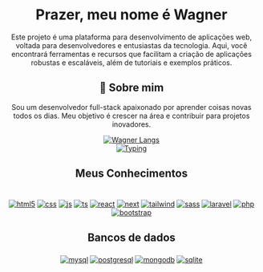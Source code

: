 <div align="center">

# Prazer, meu nome é Wagner 

Este projeto é uma plataforma para desenvolvimento de aplicações web, voltada para desenvolvedores e entusiastas da tecnologia. Aqui, você encontrará ferramentas e recursos que facilitam a criação de aplicações robustas e escaláveis, além de tutoriais e exemplos práticos.

## 🚀 Sobre mim
Sou um desenvolvedor full-stack apaixonado por aprender coisas novas todos os dias. Meu objetivo é crescer na área e contribuir para projetos inovadores.

<div>
  <a href="https://github.com/anuraghazra/github-readme-stats">
    <img src="https://github-readme-stats.vercel.app/api/top-langs/?username=wagner333&layout=pie" alt="Wagner Langs" />
  </a>
</div>

<div>
  <a href="https://github.com/anuraghazra/github-readme-stats">
    <img src="https://readme-typing-svg.herokuapp.com/?size=25&duration=4200&color=1BC53B&height=50&lines=echo+%22Ol%C3%A1%2C+mundo!%22&center=true" alt="Typing" style="max-width: 100%;">
  </a>
</div>

## Meus Conhecimentos
<div dir="auto"><br>
   <a href="https://img.shields.io/badge/HTML-E54B25?style=for-the-badge&logo=html5&logoColor=white"><img align="middle" alt="html5" src="https://img.shields.io/badge/HTML-E54B25?style=for-the-badge&logo=html5&logoColor=white" style="max-width: 100%;"></a>
   <a href="https://img.shields.io/badge/CSS3-1572B6?style=for-the-badge&logo=css3&logoColor=white"><img align="middle" alt="css" src="https://img.shields.io/badge/CSS3-1572B6?style=for-the-badge&logo=css3&logoColor=white" style="max-width: 100%;"></a>
   <a href="https://img.shields.io/badge/JavaScript-F7DF1E?style=for-the-badge&logo=javascript&logoColor=black"><img align="middle" alt="js" src="https://img.shields.io/badge/JavaScript-F7DF1E?style=for-the-badge&logo=javascript&logoColor=black" style="max-width: 100%;"></a>
   <a href="https://img.shields.io/badge/TypeScript-007ACC?style=for-the-badge&logo=typescript&logoColor=white"><img align="middle" alt="ts" src="https://img.shields.io/badge/TypeScript-007ACC?style=for-the-badge&logo=typescript&logoColor=white" style="max-width: 100%;"></a>
   <a href="https://img.shields.io/badge/React-20232A?style=for-the-badge&logo=react&logoColor=61DAFB"><img align="middle" alt="react" src="https://img.shields.io/badge/React-20232A?style=for-the-badge&logo=react&logoColor=61DAFB" style="max-width: 100%;"></a>
   <a href="https://img.shields.io/badge/Next.js-00000F?style=for-the-badge&logo=next.js&logoColor=white"><img align="middle" alt="next" src="https://img.shields.io/badge/Next.js-00000F?style=for-the-badge&logo=next.js&logoColor=white" style="max-width: 100%;"></a>
   <a href="https://img.shields.io/badge/Tailwind_CSS-38B2AC?style=for-the-badge&logo=tailwind-css&logoColor=white"><img align="middle" alt="tailwind" src="https://img.shields.io/badge/Tailwind_CSS-38B2AC?style=for-the-badge&logo=tailwind-css&logoColor=white" style="max-width: 100%;"></a>
   <a href="https://img.shields.io/badge/Sass-CC6699?style=for-the-badge&logo=sass&logoColor=white"><img align="middle" alt="sass" src="https://img.shields.io/badge/Sass-CC6699?style=for-the-badge&logo=sass&logoColor=white" style="max-width: 100%;"></a>
   <a href="https://img.shields.io/badge/Laravel-f5382e?style=for-the-badge&logo=laravel&logoColor=white"><img align="middle" alt="laravel" src="https://img.shields.io/badge/Laravel-f5382e?style=for-the-badge&logo=laravel&logoColor=white" style="max-width: 100%;"></a>
   <a href="https://img.shields.io/badge/PHP-a8c7fa?style=for-the-badge&logo=php&logoColor=black"><img align="middle" alt="php" src="https://img.shields.io/badge/PHP-a8c7fa?style=for-the-badge&logo=php&logoColor=black" style="max-width: 100%;"></a>
   <a href="https://img.shields.io/badge/Bootstrap-563D7C?style=for-the-badge&logo=bootstrap&logoColor=white"><img align="middle" alt="bootstrap" src="https://img.shields.io/badge/Bootstrap-563D7C?style=for-the-badge&logo=bootstrap&logoColor=white" style="max-width: 100%;"></a>
</div>

## Bancos de dados
<div>
    <a href="https://img.shields.io/badge/MySQL-00000F?style=for-the-badge&logo=mysql&logoColor=white"><img align="middle" alt="mysql" src="https://img.shields.io/badge/MySQL-00000F?style=for-the-badge&logo=mysql&logoColor=white" style="max-width: 100%;"></a>
    <a href="https://img.shields.io/badge/PostgreSQL-316192?style=for-the-badge&logo=postgresql&logoColor=white"><img align="middle" alt="postgresql" src="https://img.shields.io/badge/PostgreSQL-316192?style=for-the-badge&logo=postgresql&logoColor=white" style="max-width: 100%;"></a>
    <a href="https://img.shields.io/badge/MongoDB-4EA94B?style=for-the-badge&logo=mongodb&logoColor=white"><img align="middle" alt="mongodb" src="https://img.shields.io/badge/MongoDB-4EA94B?style=for-the-badge&logo=mongodb&logoColor=white" style="max-width: 100%;"></a>
    <a href="https://img.shields.io/badge/SQLite-07405E?style=for-the-badge&logo=sqlite&logoColor=white"><img align="middle" alt="sqlite" src="https://img.shields.io/badge/SQLite-07405E?style=for-the-badge&logo=sqlite&logoColor=white" style="max-width: 100%;"></a>
</div>

</div>
